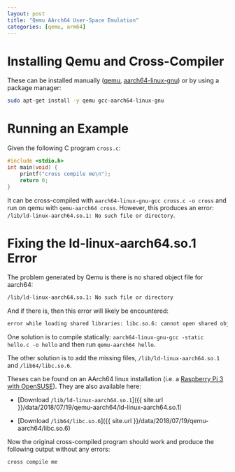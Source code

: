 ```yaml
---
layout: post
title: "Qemu AArch64 User-Space Emulation"
categories: [qemu, arm64]
---
```


# Installing Qemu and Cross-Compiler

These can be installed manually ([qemu](https://www.qemu.org/download), [aarch64-linux-gnu](https://developer.arm.com/open-source/gnu-toolchain/)) or by using a package manager:

``` bash
sudo apt-get install -y qemu gcc-aarch64-linux-gnu
```

# Running an Example

Given the following C program `cross.c`:

``` c
#include <stdio.h>
int main(void) {
    printf("cross compile me\n");
    return 0;
}
```

It can be cross-compiled with `aarch64-linux-gnu-gcc cross.c -o cross`
and run on qemu with `qemu-aarch64 cross`. However, this produces an
error: `/lib/ld-linux-aarch64.so.1: No such file or directory`.

# Fixing the ld-linux-aarch64.so.1 Error

The problem generated by Qemu is there is no shared object file for
aarch64:

``` bash
/lib/ld-linux-aarch64.so.1: No such file or directory
```

And if there is, then this error will likely be encountered:

``` bash
error while loading shared libraries: libc.so.6: cannot open shared object file: No such file or directory
```

One solution is to compile statically: `aarch64-linux-gnu-gcc -static hello.c -o hello`
and then run `qemu-aarch64 hello`.

The other solution is to add the missing files, `/lib/ld-linux-aarch64.so.1` and `/lib64/libc.so.6`.

Theses can be found on an AArch64 linux installation (i.e. a [Raspberry Pi 3 with OpenSUSE](https://en.opensuse.org/HCL:Raspberry_Pi3)). They are also available here:

* [Download `/lib/ld-linux-aarch64.so.1`]({{ site.url }}/data/2018/07/19/qemu-aarch64/ld-linux-aarch64.so.1)

* [Download `/lib64/libc.so.6`]({{ site.url }}/data/2018/07/19/qemu-aarch64/libc.so.6)

Now the original cross-compiled program should work and produce the
following output without any errors:

```
cross compile me
```
